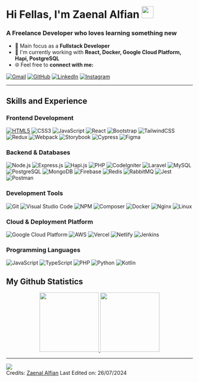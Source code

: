 <h1>Hi Fellas, I'm Zaenal Alfian</a> 
<img src="https://github.com/blackcater/blackcater/raw/main/images/Hi.gif" height="32"/></h1>

### A Freelance Developer who loves learning something new
- 🎯 Main focus as a **Fullstack Developer**
- 🌱 I'm currently working with **React, Docker, Google Cloud Platform, Hapi, PostgreSQL**
- 🌐 Feel free to **connect with me:**

[![Gmail](https://img.shields.io/badge/gmail-%23EA4335.svg?style=plastic&logo=gmail&logoColor=white)](mailto:zaenalalfian20@gmail.com)
[![GitHub](https://img.shields.io/badge/github-%23181717.svg?style=plastic&logo=github&logoColor=white)](https://github.com/astrocoding)
[![LinkedIn](https://img.shields.io/badge/linkedin-%230A66C2.svg?style=plastic&logo=linkedin&logoColor=white)](https://www.linkedin.com/in/zaenal-alfian/)
[![Instagram](https://img.shields.io/badge/instagram-%23E4405F.svg?style=plastic&logo=instagram&logoColor=white)](https://www.instagram.com/zencode_/)

<hr>

## Skills and Experience
### Frontend Development
[![HTML5](https://img.shields.io/badge/HTML5-orange.svg?style=flat&logo=HTML5&logoColor=white)](https://github.com/topics/html5)
![CSS3](https://img.shields.io/badge/CSS3-blue.svg?style=flat&logo=CSS3&logoColor=white)
![JavaScript](https://img.shields.io/badge/JavaScript-F7DF1E?style=flat&logo=JavaScript&logoColor=white)
![React](https://img.shields.io/badge/React-%2320232a.svg?style=flat&logo=React&logoColor=%2361DAFB)
![Bootstrap](https://img.shields.io/badge/Bootstrap-purple.svg?style=flat&logo=Bootstrap&logoColor=white)
![TailwindCSS](https://img.shields.io/badge/tailwindcss-%2338B2AC.svg?style=flat&logo=tailwind-css&logoColor=white)
![Redux](https://img.shields.io/badge/Redux-orchid.svg?style=flat&logo=Redux&logoColor=white)
![Webpack](https://img.shields.io/badge/Webpack-%2331A8FF.svg?style=flat&logo=Webpack&logoColor=white)
![Storybook](https://img.shields.io/badge/Storybook-hotpink.svg?style=flat&logo=Storybook&logoColor=white)
![Cypress](https://img.shields.io/badge/Cypress-green.svg?style=flat&logo=Cypress&logoColor=white)
![Figma](https://img.shields.io/badge/Figma-F24E1E?style=flat&logo=Figma&logoColor=white)

### Backend & Databases
![Node.js](https://img.shields.io/badge/Node.js-6DA55F?style=flat&logo=Node.js&logoColor=white)
![Express.js](https://img.shields.io/badge/Express.js-%23404d59.svg?style=flat&logo=express&logoColor=%2361DAFB)
![Hapi.js](https://img.shields.io/badge/Hapi.js-orange.svg?style=flat&logo=Hapi.js&logoColor=white)
![PHP](https://img.shields.io/badge/PHP-474A8A?style=flat&logo=PHP&logoColor=white)
![CodeIgniter](https://img.shields.io/badge/CodeIgniter-%23FF9A00.svg?style=flat&logo=CodeIgniter&logoColor=white)
![Laravel](https://img.shields.io/badge/Laravel-red.svg?style=flat&logo=Laravel&logoColor=white)
![MySQL](https://img.shields.io/badge/MySQL-42759C?style=flat&logo=MySQL&logoColor=white)
![PostgreSQL](https://img.shields.io/badge/PostgreSQL-31648C?style=flat&logo=PostgreSQL&logoColor=white)
![MongoDB](https://img.shields.io/badge/MongoDB-001D2A.svg?style=flat&logo=MongoDB&logoColor=00E761)
![Firebase](https://img.shields.io/badge/Firebase-717171?style=flat&logo=Firebase&logoColor=F7C52A)
![Redis](https://img.shields.io/badge/Redis-red.svg?style=flat&logo=Redis&logoColor=white)
![RabbitMQ](https://img.shields.io/badge/RabbitMQ-B2B2B2?style=flat&logo=RabbitMQ&logoColor=F76300)
![Jest](https://img.shields.io/badge/Jest-f14126?style=flat&logo=Jest&logoColor=white)
![Postman](https://img.shields.io/badge/Postman-FF6C37?style=flat&logo=Postman&logoColor=white)

### Development Tools
![Git](https://img.shields.io/badge/Git-E84E31?style=flat&logo=Git&logoColor=white)
![Visual Studio Code](https://img.shields.io/badge/Visual_Studio_Code-blue.svg?style=flat&logo=VisualStudioCode&logoColor=white)
![NPM](https://img.shields.io/badge/NPM-2391E6?style=flat&logo=NPM&logoColor=white)
![Composer](https://img.shields.io/badge/Composer-2391E6?style=flat&logo=Composer&logoColor=white)
![Docker](https://img.shields.io/badge/Docker-2391E6?style=flat&logo=Docker&logoColor=white)
![Nginx](https://img.shields.io/badge/Nginx-019137?style=flat&logo=Nginx&logoColor=white)
![Linux](https://img.shields.io/badge/Linux-black.svg?style=flat&logo=Linux&logoColor=E8B200)

### Cloud & Deployment Platform
![Google Cloud Platform](https://img.shields.io/badge/Google_Cloud_Platform-F0F0F0?style=flat&logo=GoogleCloud&logoColor=red)
![AWS](https://img.shields.io/badge/AWS-orange.svg?style=flat&logo=amazonwebservices&logoColor=white)
![Vercel](https://img.shields.io/badge/Vercel-black.svg?style=flat&logo=Vercel&logoColor=white)
![Netlify](https://img.shields.io/badge/Netlify-37A9B5?style=flat&logo=Netlify&logoColor=white)
![Jenkins](https://img.shields.io/badge/Jenkins-F1F1F1?style=flat&logo=Jenkins&logoColor=CC3631)

### Programming Languages
![JavaScript](https://img.shields.io/badge/JavaScript-yellow.svg?style=flat&logo=JavaScript&logoColor=white)
![TypeScript](https://img.shields.io/badge/TypeScript-blue.svg?style=flat&logo=typescript&logoColor=white)
![PHP](https://img.shields.io/badge/PHP-474A8A?style=flat&logo=PHP&logoColor=white)
![Python](https://img.shields.io/badge/Python-356F9E?style=flat&logo=python&logoColor=yellow)
![Kotlin](https://img.shields.io/badge/Kotlin-9935EA?style=flat&logo=kotlin&logoColor=white)

## My Github Statistics
<p align="center">
	<a href="https://github.com/astrocoding">	  
  		<img height="160em" src="https://github-readme-stats.vercel.app/api?username=astrocoding&theme=react&show_icons=true&hide_border=true&count_private=true"/>
  		<img height="160em" src="https://github-readme-stats-eight-theta.vercel.app/api/top-langs/?username=astrocoding&theme=react&show_icons=true&hide_border=true&layout=compact"/>
	</a>
</p>
<hr>

![](https://komarev.com/ghpvc/?username=astrocoding)
<br>
Credits: [Zaenal Alfian](https://github.com/astrocoding)
Last Edited on: 26/07/2024
